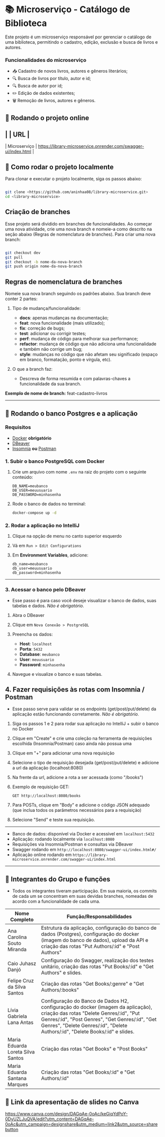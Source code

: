 # 📚 Microserviço - Catálogo de Biblioteca

Este projeto é um microserviço responsável por gerenciar o catálogo de uma biblioteca, permitindo o cadastro, edição, exclusão e busca de livros e autores.

### Funcionalidades do microserviço

  - 📥 Cadastro de novos livros, autores e gêneros literários;
  - 🔍 Busca de livros por título, autor e id;
  - 🔍 Busca de autor por id;
  - ✏️ Edição de dados existentes;
  - 🗑️ Remoção de livros, autores e gêneros.

## 🚀 Rodando o projeto online

|               |                                URL                                |
-------------------------------------------------------------------------------------
| Microserviço  |  https://library-microservice.onrender.com/swagger-ui/index.html  |


## 🚀 Como rodar o projeto localmente

Para clonar e executar o projeto localmente, siga os passos abaixo:

```bash

git clone <https://github.com/aninhaa08/library-microservice.git>
cd <library-microservice>

```

## Criação de branches

Esse projeto será dividido em branches de funcionalidades. Ao começar uma nova atividade, crie uma nova branch e nomeie-a como descrito na seção abaixo (Regras de nomenclatura de branches).
Para criar uma nova branch:

```bash

git checkout dev
git pull
git checkout -b nome-da-nova-branch
git push origin nome-da-nova-branch

```

## Regras de nomenclatura de branches

Nomeie sua nova branch seguindo os padrões abaixo.
Sua branch deve conter 2 partes:

1. Tipo de mudança/funcionalidade:
   - **docs**: apenas mudanças na documentação;
   - **feat**: nova funcionalidade (mais utilizado);
   - **fix**: correção de bugs;
   - **test**: adicionar ou corrigir testes;
   - **perf**: mudança de código para melhorar sua performance;
   - **refactor**: mudança de código que não adiciona uma funcionalidade e também não corrige um bug;
   - **style**: mudanças no código que não afetam seu significado (espaço em branco, formatação, ponto e vírgula, etc).

2. O que a branch faz:
   - Descreva de forma resumida e com palavras-chaves a funcionalidade da sua branch.

**Exemplo de nome de branch:**
feat-cadastro-livros

---

## 📘 Rodando o banco Postgres e a aplicação

### Requisitos 

- [Docker](https://www.docker.com/) **obrigatório**
- [DBeaver](https://dbeaver.io/)
- [Insomnia](https://insomnia.rest/) **ou** [Postman](https://www.postman.com/) 


### 1. Subir o banco PostgreSQL com Docker

1. Crie um arquivo com nome `.env` na raiz do projeto com o seguinte conteúdo:

    ```env
    DB_NAME=meubanco
    DB_USER=meuusuario
    DB_PASSWORD=minhasenha
    ```

2. Rode o banco de dados no terminal:

    ```bash
    docker-compose up -d
    ```

### 2. Rodar a aplicação no IntelliJ

1. Clique na opção de menu no canto superior esquerdo
2. Vá em  `Run > Edit Configurations`
3. Em **Environment Variables**, adicione:

    ```
    db_name=meubanco
    db_user=meuusuario
    db_password=minhasenha
    ```

---

### 3. Acessar o banco pelo DBeaver
   - Esse passo é para caso você deseje visualizar o banco de dados, suas tabelas e dados. *Não é obrigatório.*

1. Abra o DBeaver
2. Clique em `Nova Conexão > PostgreSQL`
3. Preencha os dados:

    - **Host**: `localhost`
    - **Porta**: `5432`
    - **Database**: `meubanco`
    - **User**: `meuusuario`
    - **Password**: `minhasenha`

4. Navegue e visualize o banco e suas tabelas.


## 4. Fazer requisições às rotas com Insomnia / Postman
  - Esse passo serve para validar se os endpoints (get/post/put/delete) da aplicação estão funcionando corretamente. *Não é obrigatório.*

1. Siga os passos 1 e 2 para rodar sua aplicação no IntelliJ + subir o banco no Docker
2. Clique em "Create" e crie uma coleção na ferramenta de requisições escolhida (Insomnia/Postman) caso ainda não possua uma
3. Clique em "+" para adicionar uma nova requisição
4. Selecione o tipo de requisição desejada (get/post/put/delete) e adicione a url da aplicação (localhost:8080)
5. Na frente da url, adicione a rota a ser acessada (como "/books")
6. Exemplo de requisição GET:

    ```
    GET http://localhost:8080/books
    ```

7. Para POSTs, clique em "Body" e adicione o código JSON adequado (que inclua todos os parâmetros necessários para a requisição)
8. Selecione "Send" e teste sua requisição.

---

- Banco de dados: disponível via Docker e acessível em `localhost:5432`
- Aplicação: rodando localmente via `localhost:8080`
- Requisições via Insomnia/Postman e consultas via DBeaver
- Swagger rodando em `http://localhost:8080/swagger-ui/index.html#/`
- Aplicação online rodando em `https://library-microservice.onrender.com/swagger-ui/index.html`

---

## 👥 Integrantes do Grupo e funções
- Todos os integrantes tiveram participação. Em sua maioria, os commits de cada um se concentram em suas devidas branches, nomeadas de acordo com a funcionalidade de cada uma.

| Nome Completo                            | Função/Responsabilidades                                                                                                                                                                                                                                |
|------------------------------------------|---------------------------------------------------------------------------------------------------------------------------------------------------------------------------------------------------------------------------------------------------------|
| Ana Carolina Souto Miranda               | Estrutura da aplicação, configuração do banco de dados (Postgres), configuração do docker (imagem do banco de dados), upload da API e criação das rotas "Put Authors/:id" e "Post Authors"                                                              |
| Caio Juhasz Danjó                        | Configuração do Swagger, realização dos testes unitário, criação das rotas "Put Books/:id" e "Get Authors" e slides.                                                                                                                                      |
| Felipe Cruz da Silva Santos              | Criação das rotas "Get Books/:genre" e "Get Authors/:books"                                                                                                                                                                                             |
| Lívia Gabriela Lana Antas                | Configuração do Banco de Dados H2, configuração do docker (imagem da aplicação), criação das rotas "Delete Genres/:id", "Put Genres/:id", "Post Genres", "Get Genres/:id", "Get Genres", "Delete Genres/:id", "Delete Authors/:id", "Delete Books/:id" e slides. |
| Maria Eduarda Loreta Silva Santos        | Criação das rotas "Get Books" e "Post Books"                                                                                                                                                                                                            |
| Maria Eduarda Santana Marques            | Criação das rotas "Get Books/:id" e "Get Authors/:id"                                                                                                                                                                                                   |

## 👾 Link da apresentação de slides no Canva

https://www.canva.com/design/DAGqAe-0oAc/keGiqYdPoY-0DyUZLJuQVA/edit?utm_content=DAGqAe-0oAc&utm_campaign=designshare&utm_medium=link2&utm_source=sharebutton

